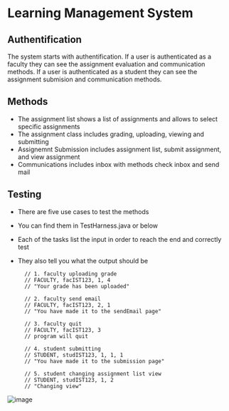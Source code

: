 # Learning Management System

## Authentification
The system starts with authentification. If a user is authenticated as a faculty they can see the assignment evaluation and communication methods. If a user is authenticated as a student they can see the assignment submision and communication methods. 

## Methods
- The assignment list shows a list of assignments and allows to select specific assignments
- The assignment class includes grading, uploading, viewing and submitting
- Assignemnt Submission includes assignment list, submit assignment, and view assignment
- Communications includes inbox with methods check inbox and send mail


## Testing
- There are five use cases to test the methods
- You can find them in TestHarness.java or below
- Each of the tasks list the input in order to reach the end and correctly test
- They also tell you what the output should be

        // 1. faculty uploading grade
        // FACULTY, facIST123, 1, 4
        // "Your grade has been uploaded"

        // 2. faculty send email
        // FACULTY, facIST123, 2, 1
        // "You have made it to the sendEmail page"

        // 3. faculty quit
        // FACULTY, facIST123, 3
        // program will quit

        // 4. student submitting
        // STUDENT, studIST123, 1, 1, 1
        // "You have made it to the submission page"

        // 5. student changing assignment list view
        // STUDENT, studIST123, 1, 2
        // "Changing view"

![image](https://user-images.githubusercontent.com/54961655/194892456-7f54da67-cb8e-4565-99e4-01b037ea5099.png)
